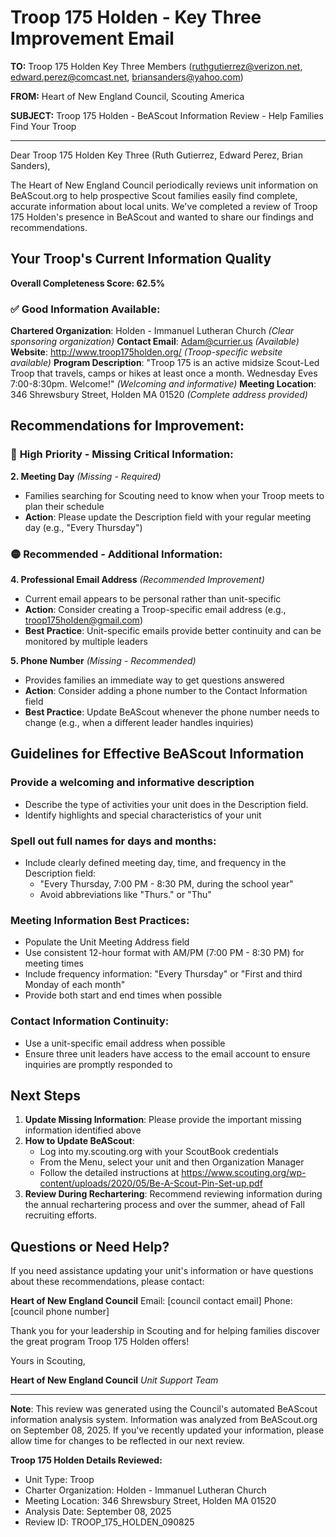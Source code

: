 # Troop 175 Holden - Key Three Improvement Email

**TO:** Troop 175 Holden Key Three Members (ruthgutierrez@verizon.net, edward.perez@comcast.net, briansanders@yahoo.com)

**FROM:** Heart of New England Council, Scouting America

**SUBJECT:** Troop 175 Holden - BeAScout Information Review - Help Families Find Your Troop

---

Dear Troop 175 Holden Key Three (Ruth Gutierrez, Edward Perez, Brian Sanders),

The Heart of New England Council periodically reviews unit information on BeAScout.org to help prospective Scout families easily find complete, accurate information about local units. We've completed a review of Troop 175 Holden's presence in BeAScout and wanted to share our findings and recommendations.

## Your Troop's Current Information Quality

**Overall Completeness Score: 62.5%**

### ✅ **Good Information Available:**
**Chartered Organization**: Holden - Immanuel Lutheran Church *(Clear sponsoring organization)*
**Contact Email**: Adam@currier.us *(Available)*
**Website**: http://www.troop175holden.org/ *(Troop-specific website available)*
**Program Description**: "Troop 175 is an active midsize Scout-Led Troop that travels, camps or hikes at least once a month. Wednesday Eves 7:00-8:30pm. Welcome!" *(Welcoming and informative)*
**Meeting Location**: 346 Shrewsbury Street, Holden MA 01520 *(Complete address provided)*

## Recommendations for Improvement:

### 🔴 **High Priority - Missing Critical Information:**

**2. Meeting Day** *(Missing - Required)*
- Families searching for Scouting need to know when your Troop meets to plan their schedule
- **Action**: Please update the Description field with your regular meeting day (e.g., "Every Thursday")

### 🟡 **Recommended - Additional Information:**

**4. Professional Email Address** *(Recommended Improvement)*
- Current email appears to be personal rather than unit-specific
- **Action**: Consider creating a Troop-specific email address (e.g., troop175holden@gmail.com)
- **Best Practice**: Unit-specific emails provide better continuity and can be monitored by multiple leaders

**5. Phone Number** *(Missing - Recommended)*
- Provides families an immediate way to get questions answered
- **Action**: Consider adding a phone number to the Contact Information field
- **Best Practice**: Update BeAScout whenever the phone number needs to change (e.g., when a different leader handles inquiries)

## Guidelines for Effective BeAScout Information

### **Provide a welcoming and informative description**
- Describe the type of activities your unit does in the Description field.
- Identify highlights and special characteristics of your unit

### **Spell out full names for days and months:**
- Include clearly defined meeting day, time, and frequency in the Description field:
  - "Every Thursday, 7:00 PM - 8:30 PM, during the school year"
  - Avoid abbreviations like "Thurs." or "Thu"

### **Meeting Information Best Practices:**
- Populate the Unit Meeting Address field
- Use consistent 12-hour format with AM/PM (7:00 PM - 8:30 PM) for meeting times
- Include frequency information: "Every Thursday" or "First and third Monday of each month"
- Provide both start and end times when possible

### **Contact Information Continuity:**
- Use a unit-specific email address when possible
- Ensure three unit leaders have access to the email account to ensure inquiries are promptly responded to

## Next Steps

1. **Update Missing Information**: Please provide the important missing information identified above
2. **How to Update BeAScout**: 
   - Log into my.scouting.org with your ScoutBook credentials
   - From the Menu, select your unit and then Organization Manager
   - Follow the detailed instructions at
     https://www.scouting.org/wp-content/uploads/2020/05/Be-A-Scout-Pin-Set-up.pdf
3. **Review During Rechartering**: Recommend reviewing information during the annual rechartering process and over the summer, ahead of Fall recruiting efforts.

## Questions or Need Help?

If you need assistance updating your unit's information or have questions about these recommendations, please contact:

**Heart of New England Council**
Email: [council contact email]
Phone: [council phone number]

Thank you for your leadership in Scouting and for helping families discover the great program Troop 175 Holden offers!

Yours in Scouting,

**Heart of New England Council**
*Unit Support Team*

---

**Note**: This review was generated using the Council's automated BeAScout information analysis system. Information was analyzed from BeAScout.org on September 08, 2025. If you've recently updated your information, please allow time for changes to be reflected in our next review.

**Troop 175 Holden Details Reviewed:**
- Unit Type: Troop
- Charter Organization: Holden - Immanuel Lutheran Church
- Meeting Location: 346 Shrewsbury Street, Holden MA 01520
- Analysis Date: September 08, 2025
- Review ID: TROOP_175_HOLDEN_090825